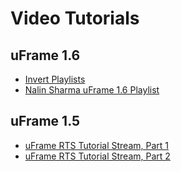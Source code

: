 # Video Tutorials

## uFrame 1.6

* [Invert Playlists](https://www.youtube.com/user/invertgamestudios2/playlists)
* [Nalin Sharma uFrame 1.6 Playlist](https://www.youtube.com/playlist?list=PLtoKD7bZSml_k0LG4magFyIB69wh2fwOe)

## uFrame 1.5

* [uFrame RTS Tutorial Stream, Part 1](http://www.twitch.tv/aahz_code/v/3656719)
* [uFrame RTS Tutorial Stream, Part 2](http://www.twitch.tv/aahz_code/v/3656864)
